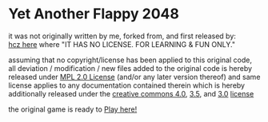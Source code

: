 Yet Another Flappy 2048
===

it was not originally written by me, forked from, and first released by:<br />
[hcz here](https://github.com/hczhcz/Another-Flappy-2048) where "IT HAS NO LICENSE. FOR LEARNING & FUN ONLY."

assuming that no copyright/license has been applied to this original code, all deviation / modification / new files added to the original code is hereby released under [MPL 2.0 License](http://www.mozilla.org/MPL/2.0/) (and/or any later version thereof) and same license applies to any documentation contained therein which is hereby additionally released under the [creative commons 4.0](http://creativecommons.org/licenses/by-sa/4.0/), [3.5](http://creativecommons.org/licenses/by-sa/3.5/), and [3.0](http://creativecommons.org/licenses/by-sa/3.0/) [license](http://creativecommons.org/licenses/by-sa/3.0/ph/)

the original game is ready to [Play here!](https://hczhcz.github.io/Another-Flappy-2048)
